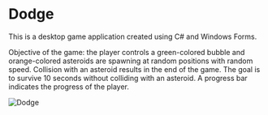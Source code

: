 # Dodge

This is a desktop game application created using C# and Windows Forms.

Objective of the game: the player controls a green-colored bubble and orange-colored asteroids are spawning at random positions with random speed. Collision with an asteroid results in the end of the game. The goal is to survive 10 seconds without colliding with an asteroid. A progress bar indicates the progress of the player.

![Dodge](https://user-images.githubusercontent.com/83016858/219973152-8117b076-74a1-440f-bf35-f3f1b7b2ecbd.jpg)
